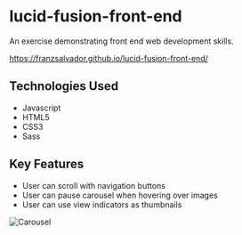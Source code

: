 # lucid-fusion-front-end
An exercise demonstrating front end web development skills.

https://franzsalvador.github.io/lucid-fusion-front-end/

## Technologies Used
- Javascript
- HTML5
- CSS3
- Sass

## Key Features
- User can scroll with navigation buttons
- User can pause carousel when hovering over images
- User can use view indicators as thumbnails

![Carousel](carouselV2.gif)
